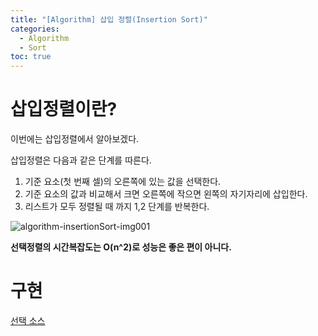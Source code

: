 ```yaml
---
title: "[Algorithm] 삽입 정렬(Insertion Sort)"
categories: 
  - Algorithm
  - Sort
toc: true
---
```


# 삽입정렬이란?

이번에는 삽입정렬에서 알아보겠다.

삽입정렬은 다음과 같은 단계를 따른다.

1. 기준 요소(첫 번째 셀)의 오른쪽에 있는 값을 선택한다.
2. 기준 요소의 값과 비교해서 크면 오른쪽에 작으면 왼쪽의 자기자리에 삽입한다.
3. 리스트가 모두 정렬될 때 까지 1,2 단계를 반복한다.

![algorithm-insertionSort-img001]({{site.url}}/assets/images/algorithm-insertionSort-img001.png)

**선택정렬의 시간복잡도는 O(n^2)로 성능은 좋은 편이 아니다.**

# 구현

[선택 소스](https://github.com/ironring9/data_structure_by_js/blob/master/InsertionSort.js)
